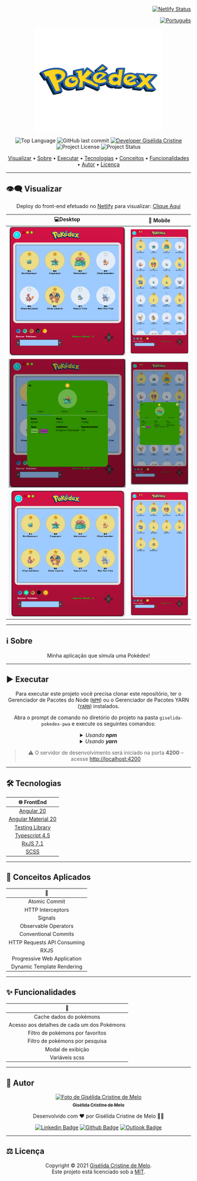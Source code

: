 <div align="right">

[![Netlify Status](https://api.netlify.com/api/v1/badges/e3c52228-d2d0-4ecd-a86e-d5663fc30ca7/deploy-status)](https://giselida-pokedex-pwa.app/deploys)

</div>

<div align="right">

[![Português](https://cdn-icons-png.flaticon.com/32/3022/3022546.png)](README.md)

</div>

<p align="center">
  <img alt="poke-app" src="/public/title.png" width="350px" height="280px"/>
</p>

<p align="center"> 
  <img alt="Top Language" src="https://img.shields.io/github/languages/top/giselida/giselida-pokedex-pwa?color=3498db&style=for-the-badge">
  <img alt="GitHub last commit" src="https://img.shields.io/github/last-commit/giselida/giselida-pokedex-pwa?color=3498db&style=for-the-badge&label=%C3%9Altimo%20Commit">   
  <a href="https://github.com/giselida">
    <img alt="Developer Gisélida Cristine" src="https://img.shields.io/badge/Developer-Gisélida_Cristine-3498db?style=for-the-badge&label=Desenvolvedor">
  </a>  
  <img alt="Project License" src="https://img.shields.io/github/license/giselida/giselida-pokedex-pwa?style=for-the-badge&color=3498db&label=Licen%C3%A7a"/>   
  <img alt="Project Status" src="https://img.shields.io/badge/status-concluído-3498db?style=for-the-badge">
</p>

<p align="center">
 <a href="#eye_speech_bubble-visualizar">Visualizar</a> •
 <a href="#information_source-sobre">Sobre</a> •
 <a href="#arrow_forward-executar">Executar</a> •
 <a href="#hammer_and_wrench-tecnologias">Tecnologias</a> • 
 <a href="#brain-conceitos-aplicados">Conceitos</a> •
 <a href="#sparkles-funcionalidades">Funcionalidades</a> •
 <a href="#boy-autor">Autor</a> •
 <a href="#balance_scale-licença">Licença</a>
</p>

---

## :eye_speech_bubble: **Visualizar**

<div align="center">

Deploy do front-end efetuado no [Netlify](https://www.netlify.com/) para visualizar: [Clique Aqui](https://giselida-pokedex-pwa.netlify.app/)

|                              :computer:Desktop                               |                              :iphone: Mobile                               |
| :--------------------------------------------------------------------------: | :------------------------------------------------------------------------: |
|  <kbd><img src=".github/previews/desktop-preview.png" alt="Desktop"/></kbd>  |  <kbd><img src=".github/previews/mobile-preview.png" alt="Mobile"/></kbd>  |
| <kbd><img src=".github/previews/desktop-preview-2.png" alt="Desktop"/></kbd> | <kbd><img src=".github/previews/mobile-preview-2.png" alt="Mobile"/></kbd> |
| <kbd><img src=".github/previews/desktop-preview-3.png" alt="Desktop"/></kbd> | <kbd><img src=".github/previews/mobile-preview-3.png" alt="Mobile"/></kbd> |

</div>

---

## :information_source: **Sobre**

<div align="center">

Minha aplicação que simula uma Pokédex!

---

</div>

## :arrow_forward: **Executar**

<div align="center">

Para executar este projeto você precisa clonar este repositório, ter o Gerenciador de Pacotes do Node ([`NPM`](https://www.npmjs.com/get-npm)) ou o Gerenciador de Pacotes YARN ([`YARN`](https://yarnpkg.com/getting-started)) instalados.

Abra o prompt de comando no diretório do projeto na pasta <code>giselida-pokedex-pwa</code> e execute os seguintes comandos:

<details>
  <summary><i>Usando <b>npm</b></i></summary>

```bash
# Instalar dependências
npm install

# Iniciar o servidor de desenvolvimento
npm start
```

</details>

<details>
  <summary><i>Usando <b>yarn</b></i></summary>

```bash
# Instalar dependências
yarn install

# Iniciar o servidor de desenvolvimento
yarn start
```

</details>

> ⚠️ O servidor de desenvolvimento será iniciado na porta **4200** – acesse <http://localhost:4200>

</div>

---

## :hammer_and_wrench: **Tecnologias**

<div align="center">

|               :globe_with_meridians: FrontEnd               |
| :---------------------------------------------------------: |
|              [Angular 20](https://angular.io/)              |
|     [Angular Material 20](https://material.angular.io/)     |
|       [Testing Library](https://testing-library.com/)       |
|      [Typescript 4.5](https://www.typescriptlang.org/)      |
| [RxJS 7.1](https://rxjs-dev.firebaseapp.com/guide/overview) |
|               [SCSS](https://sass-lang.com/)                |

</div>

---

## :brain: **Conceitos Aplicados**

<div align="center">

|           :brain:           |
| :-------------------------: |
|        Atomic Commit        |
|      HTTP Interceptors      |
|           Signals           |
|    Observable Operators     |
|    Conventional Commits     |
| HTTP Requests API Consuming |
|            RXJS             |
| Progressive Web Application |
| Dynamic Template Rendering  |

</div>

---

## :sparkles: **Funcionalidades**

<div align="center">

|              :page_facing_up:               |
| :-----------------------------------------: |
|           Cache dados do pokémons           |
| Acesso aos detalhes de cada um dos Pokémons |
|      Filtro de pokémons por favoritos       |
|       Filtro de pokémons por pesquisa       |
|              Modal de exibição              |
|               Variáveis scss                |

</div>

---

## :girl: **Autor**

<div align="center">

<a href="https://github.com/giselida">
 <img src="https://avatars.githubusercontent.com/u/121522235?s=400&u=d21331492a58a33c31dd248c2cac51f177622ae2&v=4"  width="100px;" alt="Foto de Gisélida Cristine de Melo"/>
 <br/>
 <sub><b>Gisélida Cristine de Melo</b></sub>
</a>

Desenvolvido com ❤️ por Gisélida Cristine de Melo 👋🏽

[![Linkedin Badge](https://img.shields.io/badge/-Gisélida_Cristine-blue?style=flat-square&logo=Linkedin&logoColor=white)](https://www.linkedin.com/in/giselida-cristine/)
[![Github Badge](https://img.shields.io/badge/-Gisélida_Cristine-000?style=flat-square&logo=Github&logoColor=white)](https://github.com/giselida)
[![Outlook Badge](https://img.shields.io/badge/-Gisélida_Cristine-0078d4?style=flat-square&logo=microsoft-outlook&logoColor=white)](mailto:giselidac@gmail.com)

</div>

---

## :balance_scale: **Licença**

<div align="center">

Copyright © 2021 [Gisélida Cristine de Melo](https://github.com/giselida).  
Este projeto está licenciado sob a [MIT](./LICENSE).

</div>
